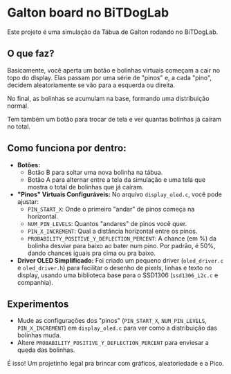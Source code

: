 # Galton board no BiTDogLab

Este projeto é uma simulação da Tábua de Galton rodando no BiTDogLab.

## O que faz?

Basicamente, você aperta um botão e bolinhas virtuais começam a cair no topo do display. Elas passam por uma série de "pinos" e, a cada "pino", decidem aleatoriamente se vão para a esquerda ou direita.

No final, as bolinhas se acumulam na base, formando  uma distribuição normal.

Tem também um botão para trocar de tela e ver quantas bolinhas já caíram no total.

## Como funciona por dentro:
* **Botões:**
    * Botão B para soltar uma nova bolinha na tábua.
    * Botão A para alternar entre a tela da simulação e uma tela que mostra o total de bolinhas que já caíram.
* **"Pinos" Virtuais Configuráveis:** No arquivo `display_oled.c`, você pode ajustar:
    * `PIN_START_X`: Onde o primeiro "andar" de pinos começa na horizontal.
    * `NUM_PIN_LEVELS`: Quantos "andares" de pinos você quer.
    * `PIN_X_INCREMENT`: Qual a distância horizontal entre os pinos.
    * `PROBABILITY_POSITIVE_Y_DEFLECTION_PERCENT`: A chance (em %) da bolinha desviar para baixo ao bater num pino. Por padrão, é 50%, dando chances iguais pra cima ou pra baixo.
* **Driver OLED Simplificado:** Foi criado um pequeno driver (`oled_driver.c` e `oled_driver.h`) para facilitar o desenho de pixels, linhas e texto no display, usando uma biblioteca base para o SSD1306 (`ssd1306_i2c.c` e companhia).

## Experimentos

* Mude as configurações dos "pinos" (`PIN_START_X`, `NUM_PIN_LEVELS`, `PIN_X_INCREMENT`) em `display_oled.c` para ver como a distribuição das bolinhas muda.
* Altere `PROBABILITY_POSITIVE_Y_DEFLECTION_PERCENT` para enviesar a queda das bolinhas.

É isso! Um projetinho legal pra brincar com gráficos, aleatoriedade e a Pico.
